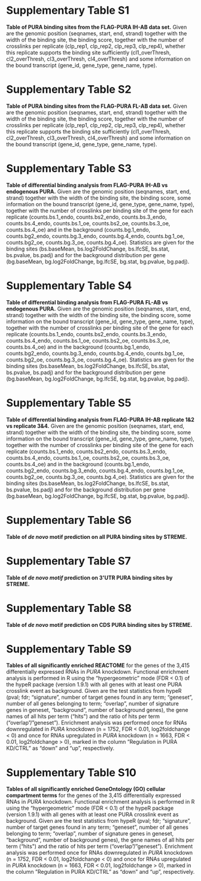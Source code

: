 # Supplementary Table S1

**Table of PURA binding sites from the FLAG-PURA IH-AB data set.** Given are the genomic position (seqnames, start, end, strand) together with the width of the binding site, the binding score, together with the number of crosslinks per replicate (clp_rep1, clp_rep2, clp_rep3, clp_rep4), whether this replicate supports the binding site sufficiently (cl1_overThresh, cl2_overThresh, cl3_overThresh, cl4_overThresh) and some information on the bound transcript (gene_id, gene_type, gene_name, type).

# Supplementary Table S2

**Table of PURA binding sites from the FLAG-PURA FL-AB data set.** Given are the genomic position (seqnames, start, end, strand) together with the width of the binding site, the binding score, together with the number of crosslinks per replicate (clp_rep1, clp_rep2, clp_rep3, clp_rep4), whether this replicate supports the binding site sufficiently (cl1_overThresh, cl2_overThresh, cl3_overThresh, cl4_overThresh) and some information on the bound transcript (gene_id, gene_type, gene_name, type).

# Supplementary Table S3

**Table of differential binding analysis from FLAG-PURA IH-AB vs endogenous PURA.** Given are the genomic position (seqnames, start, end, strand) together with the width of the binding site, the binding score, some information on the bound transcript (gene_id, gene_type, gene_name, type), together with the number of crosslinks per binding site of the gene for each replicate (counts.bs.1_endo, counts.bs2_endo, counts.bs.3_endo, counts.bs.4_endo, counts.bs.1_oe, counts.bs2_oe, counts.bs.3_oe, counts.bs.4_oe) and in the background (counts.bg.1_endo, counts.bg2_endo, counts.bg.3_endo, counts.bg.4_endo, counts.bg.1_oe, counts.bg2_oe, counts.bg.3_oe, counts.bg.4_oe). Statistics are given for the binding sites (bs.baseMean, bs.log2FoldChange, bs.lfcSE, bs.stat, bs.pvalue, bs.padj) and for the background distribution per gene (bg.baseMean, bg.log2FoldChange, bg.lfcSE, bg.stat, bg.pvalue, bg.padj).

# Supplementary Table S4

**Table of differential binding analysis from FLAG-PURA FL-AB vs endogenous PURA.** Given are the genomic position (seqnames, start, end, strand) together with the width of the binding site, the binding score, some information on the bound transcript (gene_id, gene_type, gene_name, type), together with the number of crosslinks per binding site of the gene for each replicate (counts.bs.1_endo, counts.bs2_endo, counts.bs.3_endo, counts.bs.4_endo, counts.bs.1_oe, counts.bs2_oe, counts.bs.3_oe, counts.bs.4_oe) and in the background (counts.bg.1_endo, counts.bg2_endo, counts.bg.3_endo, counts.bg.4_endo, counts.bg.1_oe, counts.bg2_oe, counts.bg.3_oe, counts.bg.4_oe). Statistics are given for the binding sites (bs.baseMean, bs.log2FoldChange, bs.lfcSE, bs.stat, bs.pvalue, bs.padj) and for the background distribution per gene (bg.baseMean, bg.log2FoldChange, bg.lfcSE, bg.stat, bg.pvalue, bg.padj).

# Supplementary Table S5

**Table of differential binding analysis from FLAG-PURA IH-AB replicate 1&2 vs replicate 3&4.** Given are the genomic position (seqnames, start, end, strand) together with the width of the binding site, the binding score, some information on the bound transcript (gene_id, gene_type, gene_name, type), together with the number of crosslinks per binding site of the gene for each replicate (counts.bs.1_endo, counts.bs2_endo, counts.bs.3_endo, counts.bs.4_endo, counts.bs.1_oe, counts.bs2_oe, counts.bs.3_oe, counts.bs.4_oe) and in the background (counts.bg.1_endo, counts.bg2_endo, counts.bg.3_endo, counts.bg.4_endo, counts.bg.1_oe, counts.bg2_oe, counts.bg.3_oe, counts.bg.4_oe). Statistics are given for the binding sites (bs.baseMean, bs.log2FoldChange, bs.lfcSE, bs.stat, bs.pvalue, bs.padj) and for the background distribution per gene (bg.baseMean, bg.log2FoldChange, bg.lfcSE, bg.stat, bg.pvalue, bg.padj).

# Supplementary Table S6

**Table of *de novo* motif prediction on all PURA binding sites by STREME.**


# Supplementary Table S7

**Table of *de novo motif* prediction on 3'UTR PURA binding sites by STREME.**


# Supplementary Table S8

**Table of *de novo* motif prediction on CDS PURA binding sites by STREME.**

# Supplementary Table S9

**Tables of all significantly enriched REACTOME** for the
genes of the 3,415 differentially expressed RNAs in *PURA* knockdown. Functional
enrichment analysis is performed in R using the “hypergeometric” mode (FDR < 0.1)
of the hypeR package (version 1.9.1) with all genes with at least one PURA crosslink
event as background. Given are the test statistics from hypeR (pval; fdr; “signature”,
number of target genes found in any term; “geneset”, number of all genes belonging
to term; “overlap”, number of signature genes in geneset, “background”, number of
background genes), the gene names of all hits per term (“hits") and the ratio of hits
per term (“overlap”/”geneset”). Enrichment analysis was performed once for RNAs
downregulated in *PURA* knockdown (n = 1752, FDR < 0.01, log2foldchange < 0) and
once for RNAs upregulated in *PURA* knockdown (n = 1663, FDR < 0.01,
log2foldchange > 0), marked in the column ”Regulation in PURA KD/CTRL” as “down”
and “up”, respectively.

# Supplementary Table S10

**Tables of all significantly enriched GeneOntology (GO) cellular compartment terms** for the
genes of the 3,415 differentially expressed RNAs in *PURA* knockdown. Functional
enrichment analysis is performed in R using the “hypergeometric” mode (FDR < 0.1)
of the hypeR package (version 1.9.1) with all genes with at least one PURA crosslink
event as background. Given are the test statistics from hypeR (pval; fdr; “signature”,
number of target genes found in any term; “geneset”, number of all genes belonging
to term; “overlap”, number of signature genes in geneset, “background”, number of
background genes), the gene names of all hits per term (“hits") and the ratio of hits
per term (“overlap”/”geneset”). Enrichment analysis was performed once for RNAs
downregulated in *PURA* knockdown (n = 1752, FDR < 0.01, log2foldchange < 0) and
once for RNAs upregulated in *PURA* knockdown (n = 1663, FDR < 0.01,
log2foldchange > 0), marked in the column ”Regulation in PURA KD/CTRL” as “down”
and “up”, respectively.
